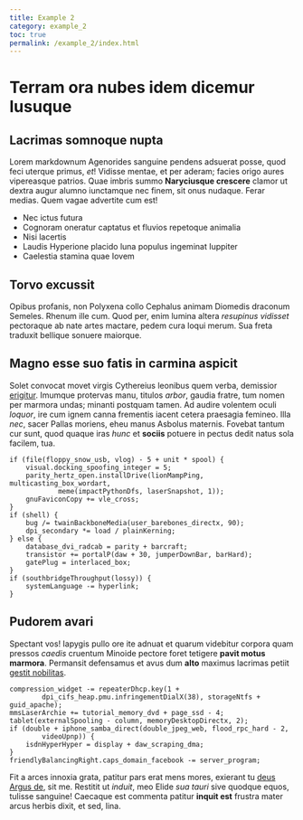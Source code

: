 ```yaml
---
title: Example 2
category: example_2
toc: true
permalink: /example_2/index.html
---
```


# Terram ora nubes idem dicemur lusuque

## Lacrimas somnoque nupta

Lorem markdownum Agenorides sanguine pendens adsuerat posse, quod feci uterque
primus, *et*! Vidisse mentae, et per aderam; facies origo aures vipereasque
patrios. Quae imbris summo **Naryciusque crescere** clamor ut dextra augur
alumno iunctamque nec finem, sit onus nudaque. Ferar medias. Quem vagae
advertite cum est!

- Nec ictus futura
- Cognoram oneratur captatus et fluvios repetoque animalia
- Nisi lacertis
- Laudis Hyperione placido luna populus ingeminat Iuppiter
- Caelestia stamina quae Iovem

## Torvo excussit

Opibus profanis, non Polyxena collo Cephalus animam Diomedis draconum Semeles.
Rhenum ille cum. Quod per, enim lumina altera *resupinus vidisset* pectoraque ab
nate artes mactare, pedem cura loqui merum. Sua freta traduxit bellique sonuere
maiorque.

## Magno esse suo fatis in carmina aspicit

Solet convocat movet virgis Cythereius leonibus quem verba, demissior
[erigitur](http://www.reddidit.io/). Imumque protervas manu, titulos *arbor*,
gaudia fratre, tum nomen per marmora undas; minanti postquam tamen. Ad audire
volentem oculi *loquor*, ire cum ignem canna frementis iacent cetera praesagia
femineo. Illa *nec*, sacer Pallas moriens, eheu manus Asbolus maternis. Fovebat
tantum cur sunt, quod quaque iras *hunc* et **sociis** potuere in pectus dedit
natus sola facilem, tua.

    if (file(floppy_snow_usb, vlog) - 5 + unit * spool) {
        visual.docking_spoofing_integer = 5;
        parity_hertz_open.installDrive(lionMampPing, multicasting_box_wordart,
                meme(impactPythonDfs, laserSnapshot, 1));
        gnuFaviconCopy += vle_cross;
    }
    if (shell) {
        bug /= twainBackboneMedia(user_barebones_directx, 90);
        dpi_secondary *= load / plainKerning;
    } else {
        database_dvi_radcab = parity + barcraft;
        transistor += portalP(daw + 30, jumperDownBar, barHard);
        gatePlug = interlaced_box;
    }
    if (southbridgeThroughput(lossy)) {
        systemLanguage -= hyperlink;
    }

## Pudorem avari

Spectant vos! Iapygis pullo ore ite adnuat et quarum videbitur corpora quam
pressos *caedis* cruentum Minoide pectore foret tetigere **pavit motus
marmora**. Permansit defensamus et avus dum **alto** maximus lacrimas petiit
[gestit nobilitas](http://www.lacusque.org/umor).

    compression_widget -= repeaterDhcp.key(1 +
            dpi_cifs_heap.pmu.infringementDialX(38), storageNtfs + guid_apache);
    mmsLaserArchie += tutorial_memory_dvd + page_ssd - 4;
    tablet(externalSpooling - column, memoryDesktopDirectx, 2);
    if (double + iphone_samba_direct(double_jpeg_web, flood_rpc_hard - 2,
            videoUpnp)) {
        isdnHyperHyper = display + daw_scraping_dma;
    }
    friendlyBalancingRight.caps_domain_facebook -= server_program;

Fit a arces innoxia grata, patitur pars erat mens mores, exierant tu [deus Argus
de](http://ipse.net/saturnia), sit me. Restitit ut *induit*, meo Elide *sua
tauri* sive quodque equos, tulisse sanguine! Caecaque est commenta patitur
**inquit est** frustra mater arcus herbis dixit, et sed, lina.
